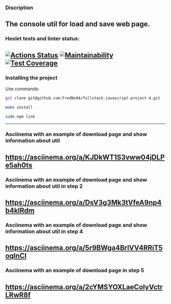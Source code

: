 ###  Discription 
The console util for load and save web page.
---
### Hexlet tests and linter status:
[![Actions Status](https://github.com/FredNo94/fullstack-javascript-project-4/actions/workflows/hexlet-check.yml/badge.svg)](https://github.com/FredNo94/fullstack-javascript-project-4/actions)
[![Maintainability](https://api.codeclimate.com/v1/badges/c05c3519d857450ed0c4/maintainability)](https://codeclimate.com/github/FredNo94/fullstack-javascript-project-4/maintainability)
[![Test Coverage](https://api.codeclimate.com/v1/badges/c05c3519d857450ed0c4/test_coverage)](https://codeclimate.com/github/FredNo94/fullstack-javascript-project-4/test_coverage)
---
### Installing the project 
Use commands: <br>
```bash
git clone git@github.com:FredNo94/fullstack-javascript-project-4.git
```
```bash
make install
```
```bash
sudo npm link
```
---
### Asciinema with an example of download page and show information about util
https://asciinema.org/a/KJDkWT1S3vww04jDLPe5ah0ts
---
### Asciinema with an example of download page and show information about util in step 2
https://asciinema.org/a/DsV3g3Mk3tVfeA9np4b4kIRdm
---
### Asciinema with an example of download page and show information about util in step 4
https://asciinema.org/a/5r9BWga4BrlVV4RRiT5oqlnCI
---
### Asciinema with an example of download page in step 5
https://asciinema.org/a/2cYMSYOXLaeCoIyVctrLRwR8f
---
